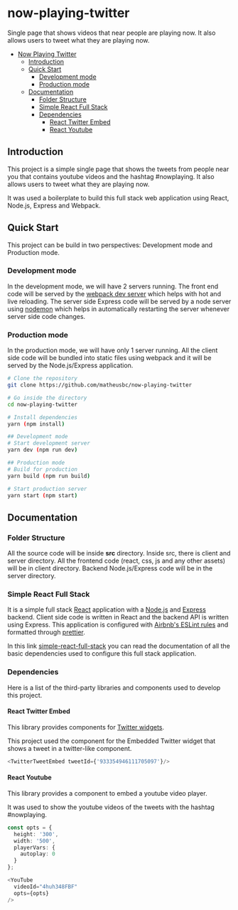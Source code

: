 # now-playing-twitter

Single page that shows videos that near people are playing now. It also allows users to tweet what they are playing now.

- [Now Playing Twitter](#now-playing-twitter)
  - [Introduction](#introduction)
  - [Quick Start](#quick-start)
    - [Development mode](#development-mode)
    - [Production mode](#production-mode)
  - [Documentation](#documentation)
    - [Folder Structure](#folder-structure)
    - [Simple React Full Stack](#simple-react-full-stack)
    - [Dependencies](#dependencies)
        - [React Twitter Embed](#react-twitter-embed)
        - [React Youtube](#react-youtube)

## Introduction

This project is a simple single page that shows the tweets from people near you that contains youtube videos and the hashtag #nowplaying. It also allows users to tweet what they are playing now.

It was used a boilerplate to build this full stack web application using React, Node.js, Express and Webpack.

## Quick Start

This project can be build in two perspectives: Development mode and Production mode.

### Development mode

In the development mode, we will have 2 servers running. The front end code will be served by the [webpack dev server](https://webpack.js.org/configuration/dev-server/) which helps with hot and live reloading. The server side Express code will be served by a node server using [nodemon](https://nodemon.io/) which helps in automatically restarting the server whenever server side code changes.

### Production mode

In the production mode, we will have only 1 server running. All the client side code will be bundled into static files using webpack and it will be served by the Node.js/Express application.


```bash
# Clone the repository
git clone https://github.com/matheusbc/now-playing-twitter

# Go inside the directory
cd now-playing-twitter

# Install dependencies
yarn (npm install)

## Development mode
# Start development server
yarn dev (npm run dev)

## Production mode
# Build for production
yarn build (npm run build)

# Start production server
yarn start (npm start)
```

## Documentation

### Folder Structure

All the source code will be inside **src** directory. Inside src, there is client and server directory. All the frontend code (react, css, js and any other assets) will be in client directory. Backend Node.js/Express code will be in the server directory.

### Simple React Full Stack

It is a simple full stack [React](https://reactjs.org/) application with a [Node.js](https://nodejs.org/en/) and [Express](https://expressjs.com/) backend. Client side code is written in React and the backend API is written using Express. This application is configured with [Airbnb's ESLint rules](https://github.com/airbnb/javascript) and formatted through [prettier](https://prettier.io/).

In this link [simple-react-full-stack](https://github.com/crsandeep/simple-react-full-stack) you can read the documentation of all the basic dependencies used to configure this full stack application. 

### Dependencies

Here is a list of the third-party libraries and components used to develop this project.

#### React Twitter Embed

This library provides components for [Twitter widgets](https://twitter.com/settings/widgets).

This project used the component for the Embedded Twitter widget that shows a tweet in a twitter-like component.

```typescript jsx
<TwitterTweetEmbed tweetId={'933354946111705097'}/>
```

#### React Youtube

This library provides a component to embed a youtube video player.

It was used to show the youtube videos of the tweets with the hashtag #nowplaying.

```typescript jsx
const opts = {
  height: '300',
  width: '500',
  playerVars: {
    autoplay: 0
  }
};

<YouTube
  videoId="4huh348FBF"
  opts={opts}
/>
```
